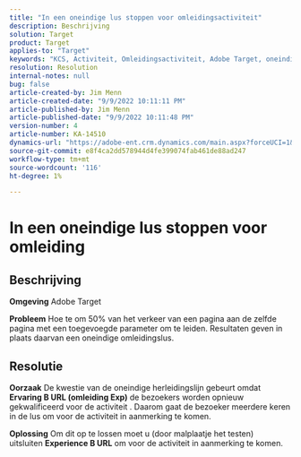 ```yaml
---
title: "In een oneindige lus stoppen voor omleidingsactiviteit"
description: Beschrijving
solution: Target
product: Target
applies-to: "Target"
keywords: "KCS, Activiteit, Omleidingsactiviteit, Adobe Target, oneindige omleidingslijn, verkeer"
resolution: Resolution
internal-notes: null
bug: false
article-created-by: Jim Menn
article-created-date: "9/9/2022 10:11:11 PM"
article-published-by: Jim Menn
article-published-date: "9/9/2022 10:11:48 PM"
version-number: 4
article-number: KA-14510
dynamics-url: "https://adobe-ent.crm.dynamics.com/main.aspx?forceUCI=1&pagetype=entityrecord&etn=knowledgearticle&id=1267b84e-8c30-ed11-9db1-0022480866ad"
source-git-commit: e8f4ca2dd578944d4fe399074fab461de88ad247
workflow-type: tm+mt
source-wordcount: '116'
ht-degree: 1%

---
```


# In een oneindige lus stoppen voor omleiding

## Beschrijving


<b>Omgeving</b>
Adobe Target

<b>Probleem</b>
Hoe te om 50% van het verkeer van een pagina aan de zelfde pagina met een toegevoegde parameter om te leiden.
Resultaten geven in plaats daarvan een oneindige omleidingslus.




## Resolutie


<b>Oorzaak</b>
De kwestie van de oneindige herleidingslijn gebeurt omdat <b>Ervaring B URL (omleiding Exp)</b> de bezoekers worden opnieuw gekwalificeerd voor de activiteit . Daarom gaat de bezoeker meerdere keren in de lus om voor de activiteit in aanmerking te komen.

<b>Oplossing</b>
Om dit op te lossen moet u (door malplaatje het testen) uitsluiten <b>Experience B URL</b> om voor de activiteit in aanmerking te komen.



